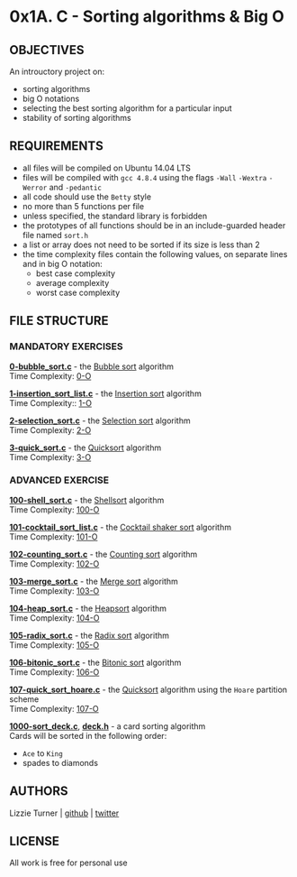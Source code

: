 # 0x1A. C - Sorting algorithms & Big O

## OBJECTIVES   
An introuctory project on:   
   * sorting algorithms   
   * big O notations   
   * selecting the best sorting algorithm for a particular input   
   * stability of sorting algorithms   

## REQUIREMENTS   
   * all files will be compiled on Ubuntu 14.04 LTS
   * files will be compiled with `gcc 4.8.4` using the flags `-Wall` `-Wextra` `-Werror` and `-pedantic`
   * all code should use the `Betty` style
   * no more than 5 functions per file
   * unless specified, the standard library is forbidden
   * the prototypes of all functions should be in an include-guarded header file named `sort.h`
   * a list or array does not need to be sorted if its size is less than 2
   * the time complexity files contain the following values, on separate lines and in big O notation:
     * best case complexity
     * average complexity
     * worst case complexity

## FILE STRUCTURE

### MANDATORY EXERCISES   

**[0-bubble_sort.c](0-bubble_sort.c)** - the [Bubble sort](https://en.wikipedia.org/wiki/Bubble_sort) algorithm   
Time Complexity: [0-O](0-O)   

**[1-insertion_sort_list.c](1-insertion_sort_list.c)** - the [Insertion sort](https://en.wikipedia.org/wiki/Insertion_sort) algorithm   
Time Complexity:: [1-O](1-O)   

**[2-selection_sort.c](2-selection_sort.c)** - the [Selection sort](https://en.wikipedia.org/wiki/Selection_sort) algorithm   
Time Complexity: [2-O](2-O)   

**[3-quick_sort.c](3-quick_sort.c)** - the [Quicksort](https://en.wikipedia.org/wiki/Quicksort) algorithm   
Time Complexity: [3-O](3-O)   

### ADVANCED EXERCISE   

**[100-shell_sort.c](100-shell_sort.c)** - the [Shellsort](https://en.wikipedia.org/wiki/Shellsort) algorithm   
Time Complexity: [100-O](100-O)   

**[101-cocktail_sort_list.c](101-cocktail_sort_list.c)** - the [Cocktail shaker sort](https://en.wikipedia.org/wiki/Cocktail_shaker_sort) algorithm   
Time Complexity: [101-O](101-O)   

**[102-counting_sort.c](102-counting_sort.c)** - the [Counting sort](https://en.wikipedia.org/wiki/Counting_sort) algorithm   
Time Complexity: [102-O](102-O)   

**[103-merge_sort.c](103-merge_sort.c)** - the [Merge sort](https://en.wikipedia.org/wiki/Merge_sort) algorithm   
Time Complexity: [103-O](103-O)   

**[104-heap_sort.c](104-heap_sort.c)** - the [Heapsort](https://en.wikipedia.org/wiki/Heapsort) algorithm   
Time Complexity: [104-O](104-O)   

**[105-radix_sort.c](105-radix_sort.c)** - the [Radix sort](https://en.wikipedia.org/wiki/Radix_sort) algorithm   
Time Complexity: [105-O](105-O)   

**[106-bitonic_sort.c](106-bitonic_sort.c)** - the [Bitonic sort](https://en.wikipedia.org/wiki/Bitonic_sorter) algorithm   
Time Complexity: [106-O](106-O)   

**[107-quick_sort_hoare.c](107-quick_sort_hoare.c)** - the [Quicksort](https://en.wikipedia.org/wiki/Quicksort) algorithm using the `Hoare` partition scheme   
Time Complexity: [107-O](107-O)   

**[1000-sort_deck.c](1000-sort_deck.c)**, **[deck.h](deck.h)** - a card sorting algorithm  
Cards will be sorted in the following order:   
   * `Ace` to `King`   
   * spades to diamonds   

## AUTHORS   

Lizzie Turner | [github](github.com/lizzieturner) | [twitter](twitter.com/_lizzieturner_)

## LICENSE   

All work is free for personal use   